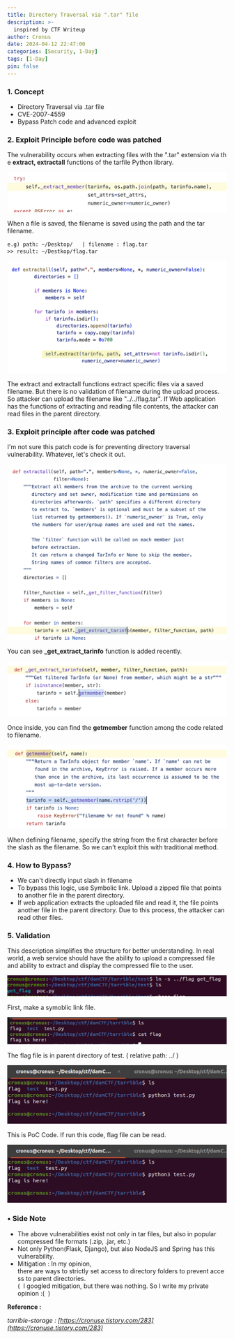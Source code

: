 ```yaml
---
title: Directory Traversal via ".tar" file
description: >-
  inspired by CTF Writeup
author: Cronus
date: 2024-04-12 22:47:00 
categories: [Security, 1-Day]
tags: [1-Day]
pin: false
---
```



### **1\. Concept**

-   Directory Traversal via .tar file
-   CVE-2007-4559
-   Bypass Patch code and advanced exploit 

### **2\. Exploit Principle before code was patched**

The vulnerability occurs when extracting files with the ".tar" extension via the **extract, extractall** functions of the tarfile Python library.

![1.png](/assets/img/CVE-2007-4559/1.png)

When a file is saved, the filename is saved using the path and the tar filename.

```
e.g) path: ~/Desktop/   | filename : flag.tar
>> result: ~/Destkop/flag.tar
```

![2.png](/assets/img/CVE-2007-4559/2.png)

The extract and extractall functions extract specific files via a saved filename. But there is no validation of filename during the upload process. So attacker can upload the filename like "../../flag.tar". If Web application has the functions of extracting and reading file contents, the attacker can read files in the parent directory.

### **3\. Exploit principle after code was patched**

I'm not sure this patch code is for preventing directory traversal vulnerability. Whatever, let's check it out.

![3.png](/assets/img/CVE-2007-4559/3.png)

You can see **\_get\_extract\_tarinfo** function is added recently.

![4.png](/assets/img/CVE-2007-4559/4.png)

Once inside, you can find the **getmember** function among the code related to filename.

![5.png](/assets/img/CVE-2007-4559/5.png)

When defining filename, specify the string from the first character before the slash as the filename. So we can't exploit this with traditional method.

### **4\. How to Bypass?**

-   We can't directly input slash in filename
-   To bypass this logic, use Symbolic link. Upload a zipped file that points to another file in the parent directory.
-   If web application extracts the uploaded file and read it, the file points another file in the parent directory. Due to this process, the attacker can read other files.

### **5\. Validation**

This description simplifies the structure for better understanding. In real world, a web service should have the ability to upload a compressed file and ability to extract and display the compressed file to the user.

![6.png](/assets/img/CVE-2007-4559/6.png)

First, make a symoblic link file.

![7.png](/assets/img/CVE-2007-4559/7.png)

The flag file is in parent directory of test. ( relative path: ../ )

![8.png](/assets/img/CVE-2007-4559/8.png)

This is PoC Code. If run this code, flag file can be read.

![9.png](/assets/img/CVE-2007-4559/9.png)

### **• Side Note**

-   The above vulnerabilities exist not only in tar files, but also in popular compressed file formats (.zip, .jar, etc.)
-   Not only Python(Flask, Django), but also NodeJS and Spring has this vulnerability.
-   Mitigation : In my opinion, there are ways to strictly set access to directory folders to prevent access to parent directories.  
    (  I googled mitigation, but there was nothing. So I write my private opinion :(  )

**Reference :**

_tarrible-storage : [https://cronuse.tistory.com/283](https://cronuse.tistory.com/283)_